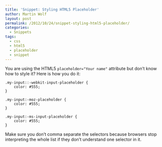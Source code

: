 ```yaml
---
title: 'Snippet: Styling HTML5 Placeholder'
author: Martin Wolf
layout: post
permalink: /2012/10/24/snippet-styling-html5-placeholder/
categories:
  - Snippets
tags:
  - css
  - html5
  - placeholder
  - snippet
---
```

You are using the HTML5 `placeholder="Your name"` attribute but don&#8217;t know how to style it? Here is how you do it:

<pre class="lang-css"><code class="lang-css">.my-input::-webkit-input-placeholder {
    color: #555;
}

.my-input:-moz-placeholder {
    color: #555;
}

.my-input:-ms-input-placeholder {
    color: #555;
}</code></pre>

Make sure you don&#8217;t comma separate the selectors because browsers stop interpreting the whole list if they don&#8217;t understand one selector in it.